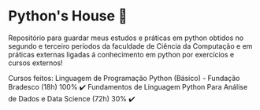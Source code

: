 # Python's House 🐍
Repositório para guardar meus estudos e práticas em python obtidos no segundo e terceiro períodos da faculdade de Ciência da Computação e em práticas externas ligadas á conhecimento em python por exercícios e cursos externos!

Cursos feitos:
Linguagem de Programação Python (Básico) - Fundação Bradesco (18h) 100% ✔️
Fundamentos de Linguagem Python Para Análise de Dados e Data Science (72h) 30% ✔️


